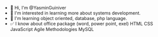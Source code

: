 

- 👋 Hi, I'm @YasminGuiniver 
- 👀 I'm interested in learning more about systems development.
- 🌱 I'm learning object oriented, database, php language.
- ✅ I know about office package (word, power point, exel) HTML CSS JavaScript Agile Methodologies MySQL



<!---
YasminGuiniver/YasminGuiniver is a ✨ special ✨ repository because its `README.md` (this file) appears on your GitHub profile.
You can click the Preview link to take a look at your changes.
--->

